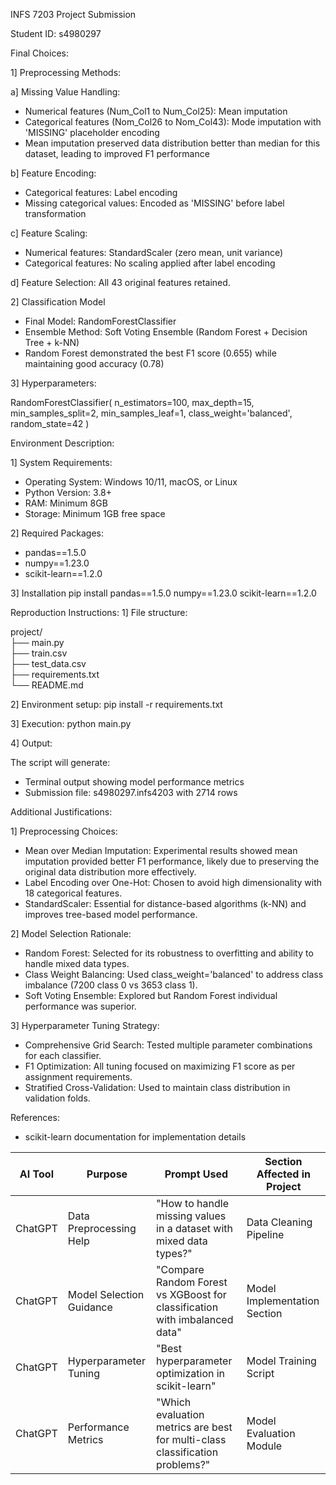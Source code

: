 INFS 7203 Project Submission

Student ID: s4980297

Final Choices:

1] Preprocessing Methods: 

  a] Missing Value Handling:
  - Numerical features (Num_Col1 to Num_Col25): Mean imputation
  - Categorical features (Nom_Col26 to Nom_Col43): Mode imputation with 'MISSING' placeholder encoding
  - Mean imputation preserved data distribution better than median for this dataset, leading to improved F1 performance

  b] Feature Encoding:
  - Categorical features: Label encoding
  - Missing categorical values: Encoded as 'MISSING' before label transformation

  c] Feature Scaling:
  - Numerical features: StandardScaler (zero mean, unit variance)
  - Categorical features: No scaling applied after label encoding

  d] Feature Selection: All 43 original features retained.

2] Classification Model

- Final Model: RandomForestClassifier
- Ensemble Method: Soft Voting Ensemble (Random Forest + Decision Tree + k-NN)
- Random Forest demonstrated the best F1 score (0.655) while maintaining good accuracy (0.78)

3] Hyperparameters:

RandomForestClassifier(
    n_estimators=100,
    max_depth=15,
    min_samples_split=2,
    min_samples_leaf=1,
    class_weight='balanced',
    random_state=42
)

Environment Description:

1] System Requirements: 

- Operating System: Windows 10/11, macOS, or Linux
- Python Version: 3.8+
- RAM: Minimum 8GB
- Storage: Minimum 1GB free space

2] Required Packages:
- pandas==1.5.0
- numpy==1.23.0
- scikit-learn==1.2.0

3] Installation 
pip install pandas==1.5.0 numpy==1.23.0 scikit-learn==1.2.0

Reproduction Instructions: 
1] File structure: 

project/<br>
├── main.py<br>
├── train.csv<br>
├── test_data.csv<br>
├── requirements.txt<br>
└── README.md<br>

2] Environment setup: 
pip install -r requirements.txt

3] Execution: python main.py 

4] Output: 

The script will generate:
- Terminal output showing model performance metrics
- Submission file: s4980297.infs4203 with 2714 rows

Additional Justifications: 

1] Preprocessing Choices:

- Mean over Median Imputation: Experimental results showed mean imputation provided better F1 performance, likely due to preserving the original data distribution more effectively.
- Label Encoding over One-Hot: Chosen to avoid high dimensionality with 18 categorical features.
- StandardScaler: Essential for distance-based algorithms (k-NN) and improves tree-based model performance.

2] Model Selection Rationale: 

- Random Forest: Selected for its robustness to overfitting and ability to handle mixed data types.
- Class Weight Balancing: Used class_weight='balanced' to address class imbalance (7200 class 0 vs 3653 class 1).
- Soft Voting Ensemble: Explored but Random Forest individual performance was superior.

3] Hyperparameter Tuning Strategy: 

- Comprehensive Grid Search: Tested multiple parameter combinations for each classifier.
- F1 Optimization: All tuning focused on maximizing F1 score as per assignment requirements.
- Stratified Cross-Validation: Used to maintain class distribution in validation folds.

References: 

- scikit-learn documentation for implementation details

| AI Tool | Purpose | Prompt Used | Section Affected in Project |
|----------|----------|--------------|-----------------------------|
| ChatGPT | Data Preprocessing Help | "How to handle missing values in a dataset with mixed data types?" | Data Cleaning Pipeline |
| ChatGPT | Model Selection Guidance | "Compare Random Forest vs XGBoost for classification with imbalanced data" | Model Implementation Section |
| ChatGPT | Hyperparameter Tuning | "Best hyperparameter optimization in scikit-learn" | Model Training Script |
| ChatGPT | Performance Metrics | "Which evaluation metrics are best for multi-class classification problems?" | Model Evaluation Module |


